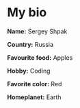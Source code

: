<h1>My bio</h1>

<b>Name:</b> Sergey Shpak

<b>Country:</b> Russia

<b>Favourite food:</b> Apples

<b>Hobby:</b> Coding

<b>Favorite color:</b> Red

<b>Homeplanet:</b> Earth
